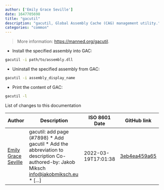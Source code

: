 ```yaml
---
author: ['Emily Grace Seville']
date: 1647705698
title: "gacutil"
description: "gacutil, Global Assembly Cache (CAG) management utility."
categories: "common"
---
```

> More information: <https://manned.org/gacutil>.

- Install the specified assembly into GAC:

```bash
gacutil -i path/to/assembly.dll
```

- Uninstall the specified assembly from GAC:

```bash
gacutil -i assembly_display_name
```

- Print the content of GAC:

```bash
gacutil -l
```
List of changes to this documentation


Author | Description | ISO 8601 Date | GitHub link
------|-----|-----|-----
[Emily Grace Seville](mailto:emilyseville7cf@gmail.com) | gacutil: add page (#7898) * Add gacutil * Add the abbreviation to description Co-authored-by: Jakob Miksch <info@jakobmiksch.eu> * [...] | 2022-03-19T17:01:38 | [3eb4ea459a65](https://github.com/tldr-pages/tldr/commit/3eb4ea459a65f29222674aa0c647f4fe913c1a42)

